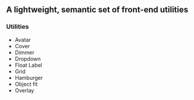 A lightweight, semantic set of front-end utilities
------------------

### Utilities
- Avatar
- Cover
- Dimmer
- Dropdown
- Float Label
- Grid
- Hamburger
- Object fit
- Overlay

